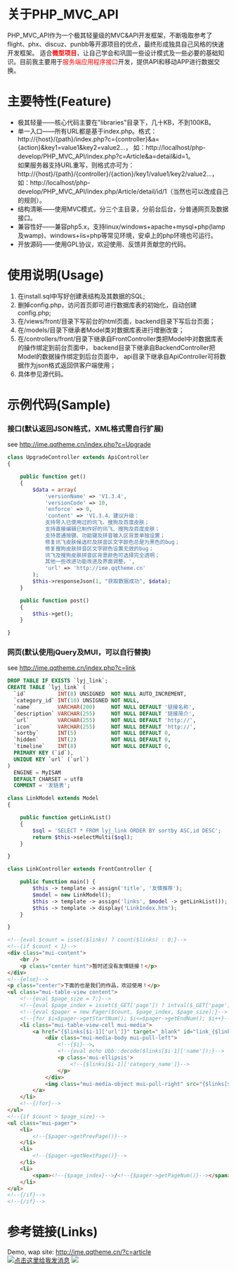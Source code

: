 # 关于PHP_MVC_API   
PHP_MVC_API作为一个极其轻量级的MVC&amp;API开发框架，不断吸取参考了flight、phx、discuz、punbb等开源项目的优点，最终形成独具自己风格的快速开发框架。
适合<span style="color:red;font-weight:bold;">微型项目</span>，让自己学会和巩固一些设计模式及一些必要的基础知识。目前我主要用于<span style="color:red">服务端应用程序接口</span>开发，提供API和移动APP进行数据交换。   

# 主要特性(Feature)   
* 极其轻量——核心代码主要在"libraries"目录下，几十KB，不到100KB。   
* 单一入口——所有URL都是基于index.php。格式：http://{host}/{path}/index.php?c={controller}&a={action}&key1=value1&key2=value2...，
如：http://localhost/php-develop/PHP_MVC_API/index.php?c=Article&a=detail&id=1。   
如果服务器支持URL重写，则格式亦可为：http://{host}/{path}/{controller}/{action}/key1/value1/key2/value2...，
如：http://localhost/php-develop/PHP_MVC_API/index.php/Article/detail/id/1（当然也可以改成自己的规则）。   
* 结构清晰——使用MVC模式，分三个主目录，分前台后台，分普通网页及数据接口。   
* 兼容性好——兼容php5.x，支持linux/windows+apache+mysql+php(lamp及wamp)、windows+iis+php等常见环境，安卓上的php环境也可运行。   
* 开放源码——使用GPL协议，欢迎使用、反馈并贡献您的代码。   

# 使用说明(Usage)   
1. 在install.sql中写好创建表结构及其数据的SQL;   
2. 删掉config.php，访问首页即可进行数据库表的初始化，自动创建config.php;   
3. 在/views/front/目录下写前台的html页面，backend目录下写后台页面；   
4. 在/models/目录下继承者Model类对数据库表进行增删改查；   
5. 在/controllers/front/目录下继承自FrontController类把Model中对数据库表的操作绑定到前台页面中，
backend目录下继承自BackendController把Model的数据操作绑定到后台页面中，
api目录下继承自ApiController可将数据作为json格式返回供客户端使用；   
6. 具体参见源代码。   

# 示例代码(Sample)  
### 接口(默认返回JSON格式，XML格式需自行扩展)   
see http://ime.qqtheme.cn/index.php?c=Upgrade   
```php
class UpgradeController extends ApiController
{

    public function get()
    {
        $data = array(
            'versionName' => 'V1.3.4',
            'versionCode' => 10,
            'enforce' => 0,
            'content' => 'V1.3.4，建议升级：
            支持导入已使用过的讯飞、搜狗及百度皮肤；
            支持直接编辑已制作好的讯飞、搜狗及百度皮肤；
            支持普通按键、功能键及拼音输入区背景单独设置；
            修复讯飞皮肤候选栏及拼音区文字颜色总是为黑色的bug；
            修复搜狗皮肤拼音区文字颜色设置无效的bug；
            讯飞及搜狗皮肤拼音区背景颜色可选择完全透明；
            其他一些改进功能改进及界面调整。',
            'url' => 'http://ime.qqtheme.cn'
        );
        $this->responseJson(1, "获取数据成功", $data);
    }

    public function post()
    {
        $this->get();
    }

}
```   
### 网页(默认使用jQuery及MUI，可以自行替换)   
see http://ime.qqtheme.cn/index.php?c=link   
```sql
DROP TABLE IF EXISTS `lyj_link`;
CREATE TABLE `lyj_link` (
  `id`          INT(8) UNSIGNED  NOT NULL AUTO_INCREMENT,
  `category_id` INT(10) UNSIGNED NOT NULL,
  `name`        VARCHAR(200)     NOT NULL DEFAULT '链接名称',
  `description` VARCHAR(255)     NOT NULL DEFAULT '链接简介',
  `url`         VARCHAR(255)     NOT NULL DEFAULT 'http://',
  `icon`        VARCHAR(255)     NOT NULL DEFAULT 'http://',
  `sortby`      INT(5)           NOT NULL DEFAULT 0,
  `hidden`      INT(2)           NOT NULL DEFAULT 0,
  `timeline`    INT(8)           NOT NULL DEFAULT 0,
  PRIMARY KEY (`id`),
  UNIQUE KEY `url` (`url`)
)
  ENGINE = MyISAM
  DEFAULT CHARSET = utf8
  COMMENT = '友链表';
```    
```php
class LinkModel extends Model
{

    public function getLinkList()
    {
        $sql = 'SELECT * FROM lyj_link ORDER BY sortby ASC,id DESC';
        return $this->selectMulti($sql);
    }

}
```   
```php
class LinkController extends FrontController {

    public function main() {
        $this -> template -> assign('title', '友情推荐');
        $model = new LinkModel();
        $this -> template -> assign('links', $model -> getLinkList());
        $this -> template -> display('LinkIndex.htm');
    }

}
```   
```html
<!--{eval $count = isset($links) ? count($links) : 0;}-->
<!--{if $count < 1}-->
<div class="mui-content">
    <br />
    <p class="center hint">暂时还没有友情链接！</p>
</div>
<!--{else}-->
<p class="center">下面的也是我们的作品，欢迎使用！</p>
<ul class="mui-table-view content">
    <!--{eval $page_size = 7;}-->
    <!--{eval $page_index = isset($_GET['page']) ? intval($_GET['page']) : 1;}-->
    <!--{eval $pager = new Pager($count, $page_index, $page_size);}-->
    <!--{for $i=$pager->getStartNum(); $i<=$pager->getEndNum(); $i++}-->
    <li class="mui-table-view-cell mui-media">
        <a href="{$links[$i-1]['url']}" target="_blank" id="link_{$links[$i-1]['id']}">
            <div class="mui-media-body mui-pull-left">
                <!--{$i}-->、
                <!--{eval echo Ubb::decode($links[$i-1]['name']);}-->
                <p class='mui-ellipsis'>
                    <!--{$links[$i-1]['category_name']}-->
                </p>
            </div>
            <img class="mui-media-object mui-pull-right" src="{$links[$i-1]['icon']}" width="50" height="40">
        </a>
    </li>
    <!--{/for}-->
</ul>
<!--{if $count > $page_size}-->
<ul class="mui-pager">
    <li>
        <!--{$pager->getPrevPage()}-->
    </li>
    <li>
        <!--{$pager->getNextPage()}-->
    </li>
    <li>
        <span><!--{$page_index}-->/<!--{$pager->getPageNum()}--></span>
    </li>
</ul>
<!--{/if}-->
<!--{/if}-->
```   

# 参考链接(Links)   
Demo, wap site: http://ime.qqtheme.cn/?c=article   
<a target="_blank" href="http://wpa.qq.com/msgrd?v=3&uin=1032694760&site=穿青人&menu=yes"><img border="0" src="http://wpa.qq.com/pa?p=2:1032694760:51" alt="点击这里给我发消息" title="点击这里给我发消息"/></a>
<a target="_blank" href="http://mail.qq.com/cgi-bin/qm_share?t=qm_mailme&email=q8fC0t7BwsrFzIXfwOva2oXIxMY" style="text-decoration:none;"><img src="http://rescdn.qqmail.com/zh_CN/htmledition/images/function/qm_open/ico_mailme_02.png"/></a>

